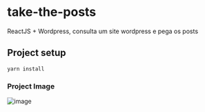 # take-the-posts
ReactJS + Wordpress, consulta um site wordpress e pega os posts 


## Project setup
```
yarn install
```


### Project Image
![image](https://user-images.githubusercontent.com/30128774/200115509-c850ff45-a085-4017-88a9-18f36ba29178.png)
